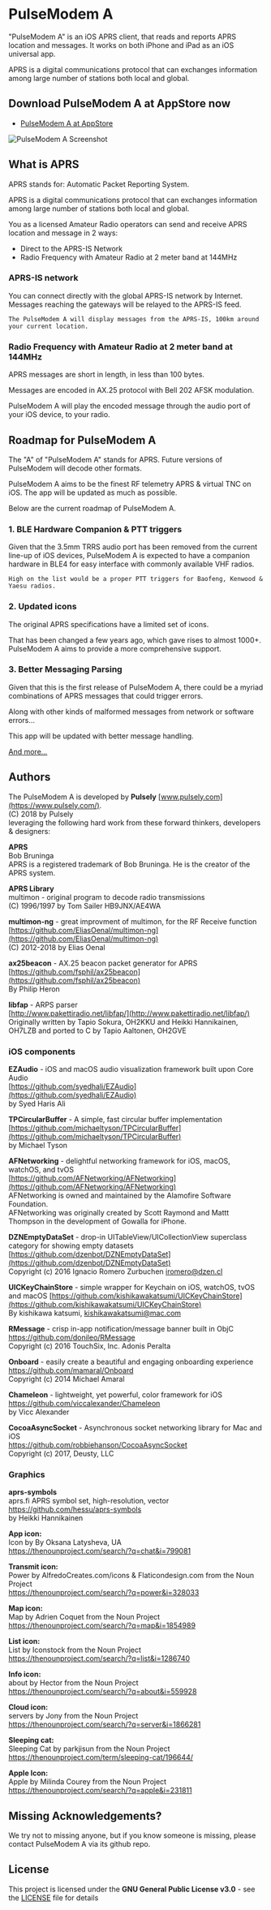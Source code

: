 # PulseModem A

"PulseModem A" is an iOS APRS client, that reads and reports APRS location and messages. It works on both iPhone and iPad as an iOS universal app.

APRS is a digital communications protocol that can exchanges information among large number of stations both local and global.

## Download PulseModem A at AppStore now

* [PulseModem A at AppStore](https://itunes.apple.com/us/app/pulsemodem-a/id1424005647?mt=8&ign-mpt=uo%3D4)

![PulseModem A Screenshot](github/screenshot.jpg)


## What is APRS

APRS stands for: Automatic Packet Reporting System.

APRS is a digital communications protocol that can exchanges information among large number of stations both local and global.

You as a licensed Amateur Radio operators can send and receive APRS location and message in 2 ways:

* Direct to the APRS-IS Network
* Radio Frequency with Amateur Radio at 2 meter band at 144MHz

### APRS-IS network

You can connect directly with the global APRS-IS network by Internet. Messages reaching the gateways will be relayed to the APRS-IS feed.

```
The PulseModem A will display messages from the APRS-IS, 100km around your current location.
```

### Radio Frequency with Amateur Radio at 2 meter band at 144MHz

APRS messages are short in length, in less than 100 bytes.

Messages are encoded in AX.25 protocol with Bell 202 AFSK modulation.

PulseModem A will play the encoded message through the audio port of your iOS device, to your radio.


## Roadmap for PulseModem A

The "A" of "PulseModem A" stands for APRS. Future versions of PulseModem will decode other formats.

PulseModem A aims to be the finest RF telemetry APRS & virtual TNC on iOS. The app will be updated as much as possible.

Below are the current roadmap of PulseModem A.

### 1. BLE Hardware Companion & PTT triggers

Given that the 3.5mm TRRS audio port has been removed from the current line-up of iOS devices, PulseModem A is expected to have a companion hardware in BLE4 for easy interface with commonly available VHF radios.

```
High on the list would be a proper PTT triggers for Baofeng, Kenwood & Yaesu radios.
```

### 2. Updated icons

The original APRS specifications have a limited set of icons.

That has been changed a few years ago, which gave rises to almost 1000+. PulseModem A aims to provide a more comprehensive support.

### 3. Better Messaging Parsing

Given that this is the first release of PulseModem A, there could be a myriad combinations of APRS messages that could trigger errors.

Along with other kinds of malformed messages from network or software errors...

This app will be updated with better message handling.

 [And more...](https://www.pulsemodem.com/pages/roadmap/) 

## Authors

The PulseModem A is developed by **Pulsely** [www.pulsely.com](https://www.pulsely.com/).  
(C) 2018 by Pulsely  
leveraging the following hard work from these forward thinkers, developers & designers:

**APRS**  
Bob Bruninga  
APRS is a registered trademark of Bob Bruninga. He is the creator of the APRS system.

**APRS Library**  
multimon - original program to decode radio transmissions  
(C) 1996/1997 by Tom Sailer HB9JNX/AE4WA

**multimon-ng** - great improvment of multimon, for the RF Receive function  
[https://github.com/EliasOenal/multimon-ng](https://github.com/EliasOenal/multimon-ng)  
(C) 2012-2018 by Elias Oenal

**ax25beacon** - AX.25 beacon packet generator for APRS  
[https://github.com/fsphil/ax25beacon](https://github.com/fsphil/ax25beacon)  
By Philip Heron

**libfap** - ARPS parser  
[http://www.pakettiradio.net/libfap/](http://www.pakettiradio.net/libfap/)  
Originally written by Tapio Sokura, OH2KKU and Heikki Hannikainen, OH7LZB and ported to C by Tapio Aaltonen, OH2GVE

### iOS components
**EZAudio** - iOS and macOS audio visualization framework built upon Core Audio  
[https://github.com/syedhali/EZAudio](https://github.com/syedhali/EZAudio)  
by Syed Haris Ali

**TPCircularBuffer** - A simple, fast circular buffer implementation  
[https://github.com/michaeltyson/TPCircularBuffer](https://github.com/michaeltyson/TPCircularBuffer)  
by Michael Tyson

**AFNetworking** - delightful networking framework for iOS, macOS, watchOS, and tvOS  
[https://github.com/AFNetworking/AFNetworking](https://github.com/AFNetworking/AFNetworking)  
AFNetworking is owned and maintained by the Alamofire Software Foundation.  
AFNetworking was originally created by Scott Raymond and Mattt Thompson in the development of Gowalla for iPhone.

**DZNEmptyDataSet** - drop-in UITableView/UICollectionView superclass category for showing empty datasets  
[https://github.com/dzenbot/DZNEmptyDataSet](https://github.com/dzenbot/DZNEmptyDataSet)  
Copyright (c) 2016 Ignacio Romero Zurbuchen iromero@dzen.cl

**UICKeyChainStore** - simple wrapper for Keychain on iOS, watchOS, tvOS and macOS
[https://github.com/kishikawakatsumi/UICKeyChainStore](https://github.com/kishikawakatsumi/UICKeyChainStore)  
By kishikawa katsumi, kishikawakatsumi@mac.com

**RMessage** - crisp in-app notification/message banner built in ObjC\
https://github.com/donileo/RMessage  
Copyright (c) 2016 TouchSix, Inc. Adonis Peralta

**Onboard** - easily create a beautiful and engaging onboarding experience\
https://github.com/mamaral/Onboard  
Copyright (c) 2014 Michael Amaral

**Chameleon** - lightweight, yet powerful, color framework for iOS\
https://github.com/viccalexander/Chameleon  
by Vicc Alexander

**CocoaAsyncSocket** - Asynchronous socket networking library for Mac and iOS\
https://github.com/robbiehanson/CocoaAsyncSocket  
Copyright (c) 2017, Deusty, LLC

### Graphics
**aprs-symbols**\
aprs.fi APRS symbol set, high-resolution, vector  
https://github.com/hessu/aprs-symbols  
by Heikki Hannikainen

**App icon:**\
Icon by By Oksana Latysheva, UA  
https://thenounproject.com/search/?q=chat&i=799081

**Transmit icon:**  
Power by AlfredoCreates.com/icons & Flaticondesign.com from the Noun Project  
https://thenounproject.com/search/?q=power&i=328033

**Map icon:**\
Map by Adrien Coquet from the Noun Project  
https://thenounproject.com/search/?q=map&i=1854989

**List icon:**\
List by Iconstock from the Noun Project https://thenounproject.com/search/?q=list&i=1286740

**Info icon:**\
about by Hector from the Noun Project  \
https://thenounproject.com/search/?q=about&i=559928

**Cloud icon:**\
servers by Jony from the Noun Project\
https://thenounproject.com/search/?q=server&i=1866281

**Sleeping cat:**\
Sleeping Cat by parkjisun from the Noun Project\
https://thenounproject.com/term/sleeping-cat/196644/

**Apple Icon:**\
Apple by Milinda Courey from the Noun Project\
https://thenounproject.com/search/?q=apple&i=231811


## Missing Acknowledgements?

We try not to missing anyone, but if you know someone is missing, please contact PulseModem A via its github repo.

## License

This project is licensed under the **GNU General Public License v3.0** - see the [LICENSE](LICENSE) file for details


